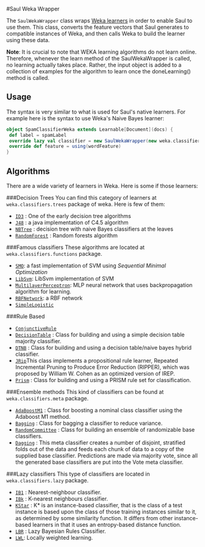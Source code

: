 #Saul Weka Wrapper

The `SaulWekaWrapper` class wraps [Weka learners](http://www.cs.waikato.ac.nz/ml/weka/) in order to enable Saul to use them.
This class, converts the feature vectors that Saul generates to compatible instances of Weka, and then calls Weka to build the learner using these data.

**Note**: It is crucial to note that WEKA learning algorithms do not learn online. Therefore, whenever the learn method of the SaulWekaWrapper is called, no learning actually takes place. Rather, the input object is added to a collection of examples for the algorithm to learn once the doneLearning() method is called.

## Usage
The syntax is very similar to what is used for Saul's native learners. For example here is the syntax to use Weka's Naive Bayes learner:

```scala
object SpamClassifierWeka extends Learnable[Document](docs) {
 def label = spamLabel
 override lazy val classifier = new SaulWekaWrapper(new weka.classifiers.bayes.NaiveBayes())
 override def feature = using(wordFeature)
}
```

## Algorithms

There are a wide variety of learners in Weka. Here is some if those learners:

###Decision Trees
You can find this category of learners at `weka.classifiers.trees` package of weka.
Here is few of them: 

* [`ID3`](http://weka.sourceforge.net/doc.stable/weka/classifiers/trees/Id3.html) : One of the early decision tree algorithms
* [`J48`](http://weka.sourceforge.net/doc.dev/weka/classifiers/trees/J48.html) : a java implementation of C4.5 algorithm
* [`NBTree`](http://weka.sourceforge.net/doc.packages/naiveBayesTree/weka/classifiers/trees/NBTree.html) : decision tree with naive Bayes classifiers at the leaves
* [`RandomForest`](http://weka.sourceforge.net/doc.dev/weka/classifiers/trees/RandomForest.html) : Random forests algorithm

###Famous classifiers
These algorithms are located at `weka.classifiers.functions` package.

* [`SMO`](http://weka.sourceforge.net/doc.dev/weka/classifiers/functions/SMO.html): a fast implementation of SVM using *Sequential Minimal Optimization*
* [`LibSvm`](http://weka.sourceforge.net/doc.stable/weka/classifiers/functions/LibSVM.html): LibSvm implementation of SVM
* [`MultilayerPerceptron`](http://weka.sourceforge.net/doc.dev/weka/classifiers/functions/MultilayerPerceptron.html): MLP neural network that uses backpropagation algorithm for learning.
* [`RBFNetwork`](http://weka.sourceforge.net/doc.stable/weka/classifiers/functions/RBFNetwork.html): a RBF network
* [`SimpleLogistic`](http://weka.sourceforge.net/doc.dev/weka/classifiers/functions/SimpleLogistic.html)

###Rule Based 

* [`ConjunctiveRule`](http://weka.sourceforge.net/doc.packages/conjunctiveRule/weka/classifiers/rules/ConjunctiveRule.html)
* [`DecisionTable`](http://weka.sourceforge.net/doc.dev/weka/classifiers/rules/DecisionTable.html) : Class for building and using a simple decision table majority classifier.
* [`DTNB`](http://weka.sourceforge.net/doc.packages/DTNB/weka/classifiers/rules/DTNB.html) : Class for building and using a decision table/naive bayes hybrid classifier.
* [`JRip`](http://weka.sourceforge.net/doc.stable/weka/classifiers/rules/JRip.html)This class implements a propositional rule learner, Repeated Incremental Pruning to Produce Error Reduction (RIPPER), which was proposed by William W. Cohen as an optimized version of IREP.
* [`Prism`](http://weka.sourceforge.net/doc.packages/simpleEducationalLearningSchemes/weka/classifiers/rules/Prism.html) : Class for building and using a PRISM rule set for classification.

###Ensemble methods
This kind of classifiers can be found at `weka.classifiers.meta` package.
 
* [`AdaBoostM1`](http://weka.sourceforge.net/doc.dev/weka/classifiers/meta/AdaBoostM1.html) : Class for boosting a nominal class classifier using the Adaboost M1 method. 
* [`Bagging`](http://weka.sourceforge.net/doc.stable/weka/classifiers/meta/Bagging.html) : Class for bagging a classifier to reduce variance.
* [`RandomCommittee`](http://weka.sourceforge.net/doc.dev/weka/classifiers/meta/RandomCommittee.html) : Class for building an ensemble of randomizable base classifiers.
* [`Dagging`](http://weka.sourceforge.net/doc.packages/dagging/weka/classifiers/meta/Dagging.html) : This meta classifier creates a number of disjoint, stratified folds out of the data and feeds each chunk of data to a copy of the supplied base classifier. Predictions are made via majority vote, since all the generated base classifiers are put into the Vote meta classifier.
 
###Lazy classifiers
This type of classifiers are located in `weka.classifiers.lazy` package.

* [`IB1`](http://weka.sourceforge.net/doc.stable/weka/classifiers/lazy/IB1.html) : Nearest-neighbour classifier.
* [`IBk`](http://weka.sourceforge.net/doc.dev/weka/classifiers/lazy/IBk.html) : K-nearest neighbours classifier. 
* [`KStar`](http://weka.sourceforge.net/doc.dev/weka/classifiers/lazy/KStar.html) : K* is an instance-based classifier, that is the class of a test instance is based upon the class of those training instances similar to it, as determined by some similarity function. It differs from other instance-based learners in that it uses an entropy-based distance function.
* [`LBR`](http://weka.sourceforge.net/doc.stable/weka/classifiers/lazy/LBR.html) : Lazy Bayesian Rules Classifier.
* [`LWL`](http://weka.sourceforge.net/doc.dev/weka/classifiers/lazy/LWL.html): Locally weighted learning.
